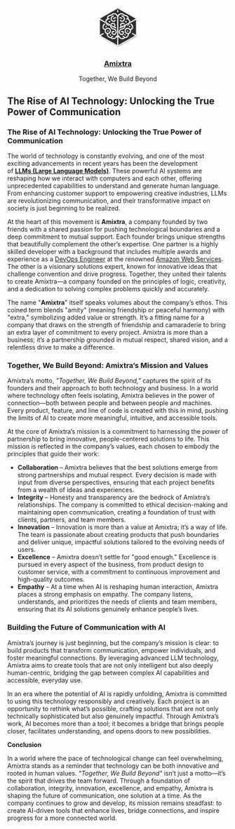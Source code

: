 <p align="center">
  <a href="https://google.com">
    <img src="public/readme/logo-big.png" height="96">
    <h3 align="center">Amixtra</h3>
  </a>
</p>

<p align="center">
  Together, We Build Beyond
</p>

## The Rise of AI Technology: Unlocking the True Power of Communication

### **The Rise of AI Technology: Unlocking the True Power of Communication**

The world of technology is constantly evolving, and one of the most exciting advancements in recent years has been the development of [**LLMs (Large Language Models)**](https://en.wikipedia.org/wiki/Large_language_model). These powerful AI systems are reshaping how we interact with computers and each other, offering unprecedented capabilities to understand and generate human language. From enhancing customer support to empowering creative industries, LLMs are revolutionizing communication, and their transformative impact on society is just beginning to be realized.

At the heart of this movement is **Amixtra**, a company founded by two friends with a shared passion for pushing technological boundaries and a deep commitment to mutual support. Each founder brings unique strengths that beautifully complement the other’s expertise. One partner is a highly skilled developer with a background that includes multiple awards and experience as a [DevOps Engineer](https://en.wikipedia.org/wiki/DevOps) at the renowned [Amazon Web Services](https://en.wikipedia.org/wiki/Amazon_Web_Services). The other is a visionary solutions expert, known for innovative ideas that challenge convention and drive progress. Together, they united their talents to create Amixtra—a company founded on the principles of logic, creativity, and a dedication to solving complex problems quickly and accurately.

The name "**Amixtra**" itself speaks volumes about the company’s ethos. This coined term blends "amity" (meaning friendship or peaceful harmony) with "extra," symbolizing added value or strength. It’s a fitting name for a company that draws on the strength of friendship and camaraderie to bring an extra layer of commitment to every project. Amixtra is more than a business; it’s a partnership grounded in mutual respect, shared vision, and a relentless drive to make a difference.

### Together, We Build Beyond: Amixtra’s Mission and Values

Amixtra’s motto, *"Together, We Build Beyond,"* captures the spirit of its founders and their approach to both technology and business. In a world where technology often feels isolating, Amixtra believes in the power of connection—both between people and between people and machines. Every product, feature, and line of code is created with this in mind, pushing the limits of AI to create more meaningful, intuitive, and accessible tools.

At the core of Amixtra’s mission is a commitment to harnessing the power of partnership to bring innovative, people-centered solutions to life. This mission is reflected in the company’s values, each chosen to embody the principles that guide their work:

- **Collaboration** – Amixtra believes that the best solutions emerge from strong partnerships and mutual respect. Every decision is made with input from diverse perspectives, ensuring that each project benefits from a wealth of ideas and experiences.
- **Integrity** – Honesty and transparency are the bedrock of Amixtra’s relationships. The company is committed to ethical decision-making and maintaining open communication, creating a foundation of trust with clients, partners, and team members.
- **Innovation** – Innovation is more than a value at Amixtra; it’s a way of life. The team is passionate about creating products that push boundaries and deliver unique, impactful solutions tailored to the evolving needs of users.
- **Excellence** – Amixtra doesn’t settle for "good enough." Excellence is pursued in every aspect of the business, from product design to customer service, with a commitment to continuous improvement and high-quality outcomes.
- **Empathy** – At a time when AI is reshaping human interaction, Amixtra places a strong emphasis on empathy. The company listens, understands, and prioritizes the needs of clients and team members, ensuring that its AI solutions genuinely enhance people’s lives.

### Building the Future of Communication with AI

Amixtra’s journey is just beginning, but the company’s mission is clear: to build products that transform communication, empower individuals, and foster meaningful connections. By leveraging advanced LLM technology, Amixtra aims to create tools that are not only intelligent but also deeply human-centric, bridging the gap between complex AI capabilities and accessible, everyday use.

In an era where the potential of AI is rapidly unfolding, Amixtra is committed to using this technology responsibly and creatively. Each project is an opportunity to rethink what’s possible, crafting solutions that are not only technically sophisticated but also genuinely impactful. Through Amixtra’s work, AI becomes more than a tool; it becomes a bridge that brings people closer, facilitates understanding, and opens doors to new possibilities.

**Conclusion**

In a world where the pace of technological change can feel overwhelming, Amixtra stands as a reminder that technology can be both innovative and rooted in human values. *"Together, We Build Beyond"* isn’t just a motto—it’s the spirit that drives the team forward. Through a foundation of collaboration, integrity, innovation, excellence, and empathy, Amixtra is shaping the future of communication, one solution at a time. As the company continues to grow and develop, its mission remains steadfast: to create AI-driven tools that enhance lives, bridge connections, and inspire progress for a more connected world.